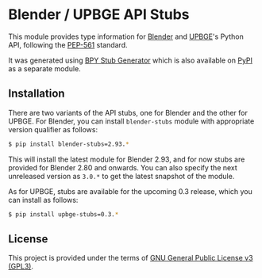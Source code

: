 Blender / UPBGE API Stubs
=========================

This module provides type information for [Blender](https://www.blender.org) and 
[UPBGE](https://upbge.org)'s Python API, following the 
[PEP-561](https://www.python.org/dev/peps/pep-0561/) standard.

It was generated using [BPY Stub Generator](https://github.com/mysticfall/bpystubgen) which 
is also available on [PyPI](https://pypi.org/project/bpystubgen) as a separate module.

## Installation ##

There are two variants of the API stubs, one for Blender and the other for UPBGE. For Blender, 
you can install `blender-stubs` module with appropriate version qualifier as follows: 

```bash
$ pip install blender-stubs=2.93.*
```
This will install the latest module for Blender 2.93, and for now stubs are provided for Blender 
2.80 and onwards. You can also specify the next unreleased version as `3.0.*` to get the latest 
snapshot of the module.

As for UPBGE, stubs are available for the upcoming 0.3 release, which you can install as follows:

```bash
$ pip install upbge-stubs=0.3.*
```

## License ##

This project is provided under the terms of 
[GNU General Public License v3 (GPL3)](https://github.com/mysticfall/bpystubgen/blob/main/LICENSE).
